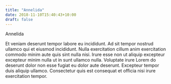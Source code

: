 ```yaml
---
title: "Annelida"
date: 2018-11-10T15:40:43+10:00
draft: false
---
```


Annelida

Et veniam deserunt tempor labore eu incididunt. Ad sit tempor nostrud ullamco qui et eiusmod incididunt. Nulla exercitation cillum anim exercitation commodo minim aute quis sint nulla nisi. Irure esse non ut aliquip excepteur excepteur minim nulla ut in sunt ullamco nulla. Voluptate irure Lorem do deserunt dolor non esse fugiat eu dolor aute deserunt. Excepteur tempor duis aliquip ullamco. Consectetur quis est consequat et officia nisi irure exercitation tempor.